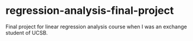 # regression-analysis-final-project
Final project for linear regression analysis course when I was an exchange student of UCSB.
